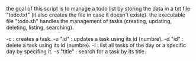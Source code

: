 the goal of this script is to manage a todo list by storing the data in a txt file "todo.txt" (it also creates the file in case it doesn't existe).
the executable file "todo.sh" handles the management of tasks (creating, updating, deleting, listing, searching).

-c : creates a task.
-u "id" : updates a task using its id (numbre).
-d "id" : delete a task using its id (numbre).
-l : list all tasks of the day or a specific day by specifing it.
-s "title" : search for a task by its title.
